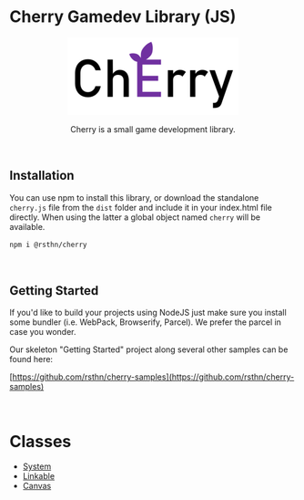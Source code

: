 # Cherry Gamedev Library (JS)

<center>

![Logo](./logo.png)

Cherry is a small game development library.

</center>

<br/>

## Installation

You can use npm to install this library, or download the standalone `cherry.js` file from the `dist` folder and include it in your index.html file directly. When using the latter a global object named `cherry` will be available.

```sh
npm i @rsthn/cherry
```

<br/>

## Getting Started

If you'd like to build your projects using NodeJS just make sure you install some bundler (i.e. WebPack, Browserify, Parcel). We prefer the parcel in case you wonder.

Our skeleton "Getting Started" project along several other samples can be found here:

[https://github.com/rsthn/cherry-samples](https://github.com/rsthn/cherry-samples)

<br/>

# Classes

- [System](./docs/system.md)
- [Linkable](./docs/linkable.md)
- [Canvas](./docs/canvas.md)

